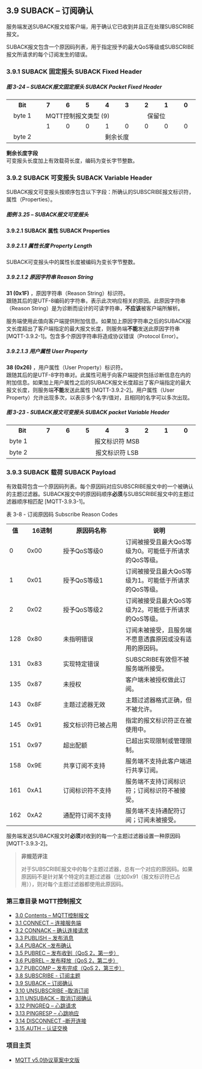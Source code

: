 ## 3.9 SUBACK – 订阅确认

服务端发送SUBACK报文给客户端，用于确认它已收到并且正在处理SUBSCRIBE报文。

SUBACK报文包含一个原因码列表，用于指定授予的最大QoS等级或SUBSCRIBE报文所请求的每个订阅发生的错误。

### 3.9.1 SUBACK 固定报头 SUBACK Fixed Header

##### 图 3-24 – SUBACK报文固定报头 SUBACK Packet Fixed Header

<table style="text-align:center">
   <tr>
     <th width="95">Bit</th>
     <th width="55">7</th>
     <th width="55">6</th>
     <th width="55">5</th>
     <th width="55">4</th>
     <th width="55">3</th>
     <th width="55">2</th>
     <th width="55">1</th>
     <th width="55">0</th>
   </tr>
   <tr>
     <td>byte 1</td>
     <td colspan="4" align="center">MQTT控制报文类型 (9)</td>
     <td colspan="4" align="center">保留位</td>
   </tr>
   <tr>
       <td></td>
       <td align="center">1</td>
       <td align="center">0</td>
       <td align="center">0</td>
       <td align="center">1</td>
       <td align="center">0</td>
       <td align="center">0</td>
       <td align="center">0</td>
       <td align="center">0</td>
     </tr>
   <tr>
     <td>byte 2</td>
     <td colspan="8" align="center">剩余长度</td>
   </tr>
 </table>

**剩余长度字段**  
可变报头长度加上有效载荷长度，编码为变长字节整数。

### 3.9.2 SUBACK 可变报头 SUBACK Variable Header

SUBACK报文可变报头按顺序包含以下字段：所确认的SUBSCRIBE报文标识符，属性（Properties）。

##### 图例 3.25 – SUBACK报文可变报头

#### 3.9.2.1 SUBACK 属性 SUBACK Properties

##### 3.9.2.1.1 属性长度 Property Length

SUBACK可变报头中的属性长度被编码为变长字节整数。

##### 3.9.2.1.2 原因字符串 Reason String

**31 (0x1F)** ，原因字符串（Reason String）标识符。  
跟随其后的是UTF-8编码的字符串，表示此次响应相关的原因。此原因字符串（Reason String）是为诊断而设计的可读字符串，**不应该**被客户端所解析。

服务端使用此值向客户端提供附加信息。如果加上原因字符串之后的SUBACK报文长度超出了客户端指定的最大报文长度，则服务端**不能**发送此原因字符串 \[MQTT-3.9.2-1\]。包含多个原因字符串将造成协议错误（Protocol Error）。

##### 3.9.2.1.3 用户属性 User Property

**38 (0x26)** ，用户属性（User Property）标识符。  
跟随其后的是UTF-8字符串对。此属性可用于向客户端提供包括诊断信息在内的附加信息。如果加上用户属性之后的SUBACK报文长度超出了客户端指定的最大报文长度，则服务端**不能**发送此属性 \[MQTT-3.9.2-2\]。用户属性（User Property）允许出现多次，以表示多个名字/值对，且相同的名字可以多次出现。

##### 图 3-23 - SUBACK报文可变报头 SUBACK packet Variable Header

<table>
  <tr>
    <th width="95">Bit</th>
    <th width="55">7</th>
	<th width="55">6</th>
	<th width="55">5</th>
	<th width="55">4</th>
	<th width="55">3</th>
	<th width="55">2</th>
	<th width="55">1</th>
	<th width="55">0</th>
  </tr>
  <tr>
    <td>byte 1</td>
    <td colspan="9" align="center">报文标识符 MSB</td>
  </tr>
  <tr>
    <td>byte 2</td>
    <td colspan="9" align="center">报文标识符 LSB</td>
  </tr>
</table>

### 3.9.3 SUBACK 载荷 SUBACK Payload

有效载荷包含一个原因码列表。每个原因码对应SUBSCRIBE报文中的一个被确认的主题过滤器。SUBACK报文中的原因码顺序**必须**与SUBSCRIBE报文中的主题过滤器顺序相匹配 \[MQTT-3.9.3-1\]。

表 3-8 - 订阅原因码 Subscribe Reason Codes

<table>
  <tr>
    <th>值</th>
    <th width="80">16进制</th>
	<th width="150">原因码名称</th>
	<th>说明</th>
  </tr>
  <tr>
    <td>0</td>
    <td>0x00</td>
	<td>授予QoS等级0</td>
	<td>订阅被接受且最大QoS等级为0。可能低于所请求的QoS等级。</td>
  </tr>
  <tr>
    <td>1</td>
    <td>0x01</td>
	<td>授予QoS等级1</td>
	<td>订阅被接受且最大QoS等级为1。可能低于所请求的QoS等级。</td>
  </tr>
  <tr>
    <td>2</td>
    <td>0x02</td>
	<td>授予QoS等级2</td>
	<td>订阅被接受且最大QoS等级为2。可能低于所请求的QoS等级。</td>
  </tr>
  <tr>
    <td>128</td>
    <td>0x80</td>
	<td>未指明错误</td>
	<td>订阅未被接受，且服务端不愿意透露原因或没有适用的原因码。</td>
  </tr>
  <tr>
    <td>131</td>
    <td>0x83</td>
	<td>实现特定错误</td>
	<td>SUBSCRIBE有效但不被服务端所接受。</td>
  </tr>
  <tr>
    <td>135</td>
    <td>0x87</td>
	<td>未授权</td>
	<td>客户端未被授权做此订阅。</td>
  </tr>
  <tr>
    <td>143</td>
    <td>0x8F</td>
	<td>主题过滤器无效</td>
	<td>主题过滤器格式正确，但不被允许。</td>
  </tr>
  <tr>
    <td>145</td>
    <td>0x91</td>
	<td>报文标识符已被占用</td>
	<td>指定的报文标识符正在被使用中。</td>
  </tr>
  <tr>
    <td>151</td>
    <td>0x97</td>
	<td>超出配额</td>
	<td>已超出实现限制或管理限制。</td>
  </tr>
  <tr>
    <td>158</td>
    <td>0x9E</td>
	<td>共享订阅不支持</td>
	<td>服务端不支持此客户端进行共享订阅。</td>
  </tr>
  <tr>
    <td>161</td>
    <td>0xA1</td>
	<td>订阅标识符不支持</td>
	<td>服务端不支持订阅标识符；订阅标识符不被接受。</td>
  </tr>
  <tr>
    <td>162</td>
    <td>0xA2</td>
	<td>通配符订阅不支持</td>
	<td>服务端不支持通配符订阅；订阅未被接受。</td>
  </tr>
</table>

服务端发送SUBACK报文时**必须**对收到的每一个主题过滤器设置一种原因码 \[MQTT-3.9.3-2\]。

> **非规范评注**
>
> 对于SUBSCRIBE报文中的每个主题过滤器，总有一个对应的原因码。如果原因码不是针对某个特定的主题过滤器（比如0x91（报文标识符已占用）），则对每个主题过滤器都使用此原因码。


### 第三章目录 MQTT控制报文

- [3.0 Contents – MQTT控制报文](03-ControlPackets.md)
- [3.1 CONNECT – 连接服务端](0301-CONNECT.md)
- [3.2 CONNACK – 确认连接请求](0302-CONNACK.md)
- [3.3 PUBLISH – 发布消息](0303-PUBLISH.md)
- [3.4 PUBACK –发布确认](0304-PUBACK.md)
- [3.5 PUBREC – 发布收到（QoS 2，第一步）](0305-PUBREC.md)
- [3.6 PUBREL – 发布释放（QoS 2，第二步）](0306-PUBREL.md)
- [3.7 PUBCOMP – 发布完成（QoS 2，第三步）](0307-PUBCOMP.md)
- [3.8 SUBSCRIBE - 订阅主题](0308-SUBSCRIBE.md)
- [3.9 SUBACK – 订阅确认](0309-SUBACK.md)
- [3.10 UNSUBSCRIBE –取消订阅](0310-UNSUBSCRIBE.md)
- [3.11 UNSUBACK – 取消订阅确认](0311-UNSUBACK.md)
- [3.12 PINGREQ – 心跳请求](0312-PINGREQ.md)
- [3.13 PINGRESP – 心跳响应](0313-PINGRESP.md)
- [3.14 DISCONNECT –断开连接](0314-DISCONNECT.md)
- [3.15 AUTH – 认证交换](0315-AUTH.md)

### 项目主页

- [MQTT v5.0协议草案中文版](https://github.com/hui6075/mqtt_v5)


